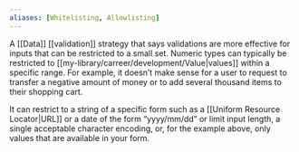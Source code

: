 ```yaml
---
aliases: [Whitelisting, Allowlisting]
---
```


A [[Data]] [[validation]] strategy that says validations are more effective for inputs that can be restricted to a small set. Numeric types can typically be restricted to [[my-library/carreer/development/Value|values]] within a specific range. For example, it doesn’t make sense for a user to request to transfer a negative amount of money or to add several thousand items to their shopping cart.

It can restrict to a string of a specific form such as a [[Uniform Resource Locator|URL]] or a date of the form “yyyy/mm/dd” or limit input length, a single acceptable character encoding, or, for the example above, only values that are available in your form.
